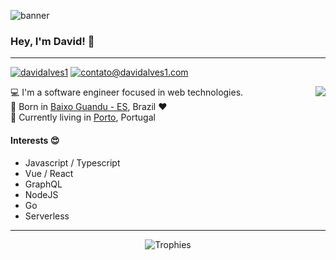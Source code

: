 ![banner](https://github.com/user-attachments/assets/7e34d450-c4b1-45de-a5b1-7ade50a07db2)


### Hey, I'm David! 👋
---

[![davidalves1](https://img.shields.io/badge/-davidalves1-blue?logo=Linkedin&logoColor=white)](https://www.linkedin.com/in/davidalves1/)
[![contato@davidalves1.com](https://img.shields.io/badge/-contato@davidalves1.com-red?logo=Gmail&logoColor=white)](mailto:contato@davidalves1.com)

<a href="#">
	<img
		align="right"
		src="https://github-readme-stats.vercel.app/api?username=davidalves1&show_icons=true&include_all_commits=true"
	/>
</a>

:computer: I'm a software engineer focused in web technologies.  
:sunrise_over_mountains: Born in [Baixo Guandu - ES](https://goo.gl/maps/xiRzHQqYXNUQVcJ47), Brazil :heart:  
:city_sunrise: Currently living in [Porto](https://goo.gl/maps/1QNH3zyd6rTJQ19v8), Portugal  

#### Interests :heart_eyes:

- Javascript / Typescript
- Vue / React
- GraphQL
- NodeJS
- Go
- Serverless

---

<p align="center">
	<img
		alt="Trophies" 
		src="https://github-profile-trophy.vercel.app/?username=davidalves1&row=1&column=6" 
	/>
</p>
